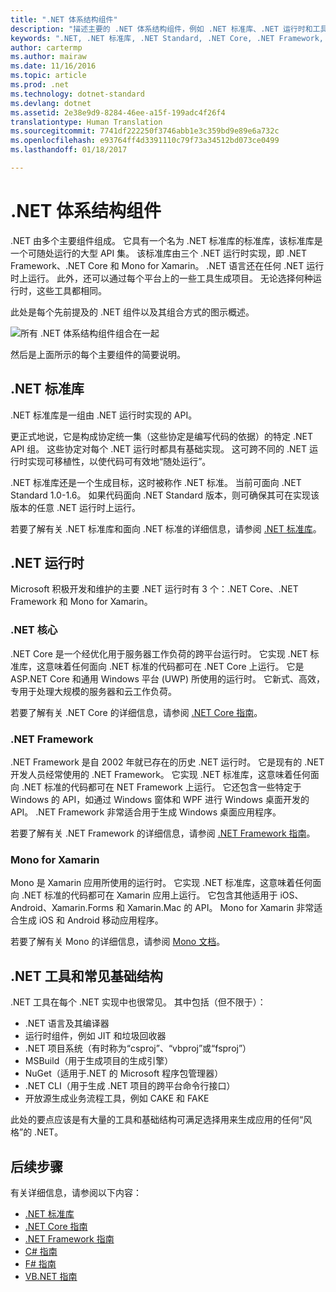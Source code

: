 ```yaml
---
title: ".NET 体系结构组件"
description: "描述主要的 .NET 体系结构组件，例如 .NET 标准库、.NET 运行时和工具。"
keywords: ".NET, .NET 标准库, .NET Standard, .NET Core, .NET Framework, Xamarin, MSBuild, C#, F#, VB, 编译器"
author: cartermp
ms.author: mairaw
ms.date: 11/16/2016
ms.topic: article
ms.prod: .net
ms.technology: dotnet-standard
ms.devlang: dotnet
ms.assetid: 2e38e9d9-8284-46ee-a15f-199adc4f26f4
translationtype: Human Translation
ms.sourcegitcommit: 7741df222250f3746abb1e3c359bd9e89e6a732c
ms.openlocfilehash: e93764ff4d3391110c79f73a34512bd073ce0499
ms.lasthandoff: 01/18/2017

---
```


# <a name="net-architectural-components"></a>.NET 体系结构组件

.NET 由多个主要组件组成。  它具有一个名为 .NET 标准库的标准库，该标准库是一个可随处运行的大型 API 集。  该标准库由三个 .NET 运行时实现，即 .NET Framework、.NET Core 和 Mono for Xamarin。  .NET 语言还在任何 .NET 运行时上运行。  此外，还可以通过每个平台上的一些工具生成项目。  无论选择何种运行时，这些工具都相同。

此处是每个先前提及的 .NET 组件以及其组合方式的图示概述。

![所有 .NET 体系结构组件组合在一起](media/components.png)

然后是上面所示的每个主要组件的简要说明。  

## <a name="net-standard-library"></a>.NET 标准库

.NET 标准库是一组由 .NET 运行时实现的 API。

更正式地说，它是构成协定统一集（这些协定是编写代码的依据）的特定 .NET API 组。  这些协定对每个 .NET 运行时都具有基础实现。  这可跨不同的 .NET 运行时实现可移植性，以使代码可有效地“随处运行”。

.NET 标准库还是一个生成目标，这时被称作 .NET 标准。  当前可面向 .NET Standard 1.0-1.6。  如果代码面向 .NET Standard 版本，则可确保其可在实现该版本的任意 .NET 运行时上运行。

若要了解有关 .NET 标准库和面向 .NET 标准的详细信息，请参阅 [.NET 标准库](library.md)。

## <a name="net-runtimes"></a>.NET 运行时

Microsoft 积极开发和维护的主要 .NET 运行时有 3 个：.NET Core、.NET Framework 和 Mono for Xamarin。

### <a name="net-core"></a>.NET 核心

.NET Core 是一个经优化用于服务器工作负荷的跨平台运行时。  它实现 .NET 标准库，这意味着任何面向 .NET 标准的代码都可在 .NET Core 上运行。  它是 ASP.NET Core 和通用 Windows 平台 (UWP) 所使用的运行时。  它新式、高效，专用于处理大规模的服务器和云工作负荷。

若要了解有关 .NET Core 的详细信息，请参阅 [.NET Core 指南](../core/index.md)。

### <a name="net-framework"></a>.NET Framework

.NET Framework 是自 2002 年就已存在的历史 .NET 运行时。  它是现有的 .NET 开发人员经常使用的 .NET Framework。  它实现 .NET 标准库，这意味着任何面向 .NET 标准的代码都可在 NET Framework 上运行。  它还包含一些特定于 Windows 的 API，如通过 Windows 窗体和 WPF 进行 Windows 桌面开发的 API。  .NET Framework 非常适合用于生成 Windows 桌面应用程序。

若要了解有关 .NET Framework 的详细信息，请参阅 [.NET Framework 指南](../framework/index.md)。

### <a name="mono-for-xamarin"></a>Mono for Xamarin

Mono 是 Xamarin 应用所使用的运行时。  它实现 .NET 标准库，这意味着任何面向 .NET 标准的代码都可在 Xamarin 应用上运行。  它包含其他适用于 iOS、Android、Xamarin.Forms 和 Xamarin.Mac 的 API。  Mono for Xamarin 非常适合生成 iOS 和 Android 移动应用程序。

若要了解有关 Mono 的详细信息，请参阅 [Mono 文档](http://www.mono-project.com/docs/)。

## <a name="net-tooling-and-common-infrastructure"></a>.NET 工具和常见基础结构

.NET 工具在每个 .NET 实现中也很常见。  其中包括（但不限于）：

* .NET 语言及其编译器
* 运行时组件，例如 JIT 和垃圾回收器
* .NET 项目系统（有时称为“csproj”、“vbproj”或“fsproj”）
* MSBuild（用于生成项目的生成引擎）
* NuGet（适用于.NET 的 Microsoft 程序包管理器）
* .NET CLI（用于生成 .NET 项目的跨平台命令行接口）
* 开放源生成业务流程工具，例如 CAKE 和 FAKE

此处的要点应该是有大量的工具和基础结构可满足选择用来生成应用的任何“风格”的 .NET。

## <a name="next-steps"></a>后续步骤

有关详细信息，请参阅以下内容：

* [.NET 标准库](library.md)
* [.NET Core 指南](../core/index.md)
* [.NET Framework 指南](../framework/index.md)
* [C# 指南](../csharp/index.md)
* [F# 指南](../fsharp/index.md)
* [VB.NET 指南](../visual-basic/index.md)

